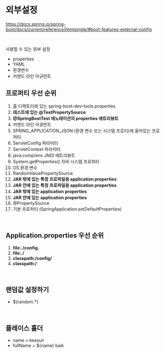 외부설정
===

https://docs.spring.io/spring-boot/docs/current/reference/htmlsingle/#boot-features-external-config

<br/>

사용할 수 있는 외부 설정
  + properties
  + YAML
  + 환경변수
  + 커맨드 라인 아규먼트
  
프로퍼티 우선 순위
---
1. 홈 디렉토리에 있는 spring-boot-dev-tools.properties
2. **테스트에 있는 @TestPropertySource**
3. **@SpringBootTest 애노테이션의 properties 애트리뷰트**
4. 커맨드 라인 아큐먼트
5. SPRING_APPLICATION_JSON (환경 변수 또는 시스템 프로티)에 들어있는 프로퍼티
6. ServletConfig 파라미터
7. ServletContext 파라미터
8. java:comp/env JNDI 애트리뷰트
9. System.getProperties() 자바 시스템 프로퍼티
10. OS 환경 변수
11. RandomValuePropertySource
12. **JAR 밖에 있는 특정 프로파일용 application properties**
13. **JAR 안에 있는 특정 프로파일용 application properties**
14. **JAR 밖에 있는 application properties**
15. **JAR 안에 있는 application properties**
16. @PropertySource
17. 기본 프로퍼티 (SpringApplication.setDefaultProperties)

<br/>

Application.properties 우선 순위
---
1. **file:./config.**
2. **file:./**
3. **classpath:/config/**
4. **classpath:/**

<br/>

랜덤값 설정하기
---
* ${random.*}

<br/>

플레이스 홀더
---
+ name = keesun
+ fullName = ${name} baik

